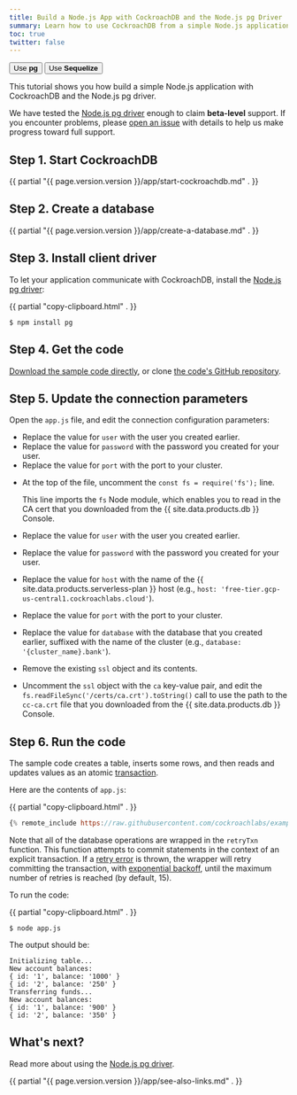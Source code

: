 ```yaml
---
title: Build a Node.js App with CockroachDB and the Node.js pg Driver
summary: Learn how to use CockroachDB from a simple Node.js application with the Node.js pg driver.
toc: true
twitter: false
---
```


<div class="filters filters-big clearfix">
    <a href="build-a-nodejs-app-with-cockroachdb.html"><button class="filter-button current">Use <strong>pg</strong></button></a>
    <a href="build-a-nodejs-app-with-cockroachdb-sequelize.html"><button class="filter-button">Use <strong>Sequelize</strong></button></a>
</div>

This tutorial shows you how build a simple Node.js application with CockroachDB and the Node.js pg driver.

We have tested the [Node.js pg driver](https://www.npmjs.com/package/pg) enough to claim **beta-level** support. If you encounter problems, please [open an issue](https://github.com/cockroachdb/cockroach/issues/new) with details to help us make progress toward full support.

## Step 1. Start CockroachDB

{{ partial "{{ page.version.version }}/app/start-cockroachdb.md" . }}

## Step 2. Create a database

{{ partial "{{ page.version.version }}/app/create-a-database.md" . }}

## Step 3. Install client driver

To let your application communicate with CockroachDB, install the [Node.js pg driver](https://www.npmjs.com/package/pg):

{{ partial "copy-clipboard.html" . }}
~~~ shell
$ npm install pg
~~~

## Step 4. Get the code

<a href="https://raw.githubusercontent.com/cockroachlabs/example-app-node-postgres/main/app.js">Download the sample code directly</a>, or clone [the code's GitHub repository](https://github.com/cockroachlabs/example-app-node-postgres).

## Step 5. Update the connection parameters

Open the `app.js` file, and edit the connection configuration parameters:

<section class="filter-content" markdown="1" data-scope="local">

- Replace the value for `user` with the user you created earlier.
- Replace the value for `password` with the password you created for your user.
- Replace the value for `port` with the port to your cluster.

</section>

<section class="filter-content" markdown="1" data-scope="cockroachcloud">

- At the top of the file, uncomment the `const fs = require('fs');` line.

    This line imports the `fs` Node module, which enables you to read in the CA cert that you downloaded from the {{ site.data.products.db }} Console.
- Replace the value for `user` with the user you created earlier.
- Replace the value for `password` with the password you created for your user.
- Replace the value for `host` with the name of the {{ site.data.products.serverless-plan }} host (e.g., `host: 'free-tier.gcp-us-central1.cockroachlabs.cloud'`).
- Replace the value for `port` with the port to your cluster.
- Replace the value for `database` with the database that you created earlier, suffixed with the name of the cluster (e.g., `database: '{cluster_name}.bank'`).
- Remove the existing `ssl` object and its contents.
- Uncomment the `ssl` object with the `ca` key-value pair, and edit the `fs.readFileSync('/certs/ca.crt').toString()` call to use the path to the `cc-ca.crt` file that you downloaded from the {{ site.data.products.db }} Console.

</section>

## Step 6. Run the code

The sample code creates a table, inserts some rows, and then reads and updates values as an atomic [transaction](transactions.html).

Here are the contents of `app.js`:

{{ partial "copy-clipboard.html" . }}
~~~ js
{% remote_include https://raw.githubusercontent.com/cockroachlabs/example-app-node-postgres/main/app.js %}
~~~

Note that all of the database operations are wrapped in the `retryTxn` function. This function attempts to commit statements in the context of an explicit transaction. If a [retry error](transaction-retry-error-reference.html) is thrown, the wrapper will retry committing the transaction, with [exponential backoff](https://en.wikipedia.org/wiki/Exponential_backoff), until the maximum number of retries is reached (by default, 15).

To run the code:

{{ partial "copy-clipboard.html" . }}
~~~ shell
$ node app.js
~~~

The output should be:

~~~
Initializing table...
New account balances:
{ id: '1', balance: '1000' }
{ id: '2', balance: '250' }
Transferring funds...
New account balances:
{ id: '1', balance: '900' }
{ id: '2', balance: '350' }
~~~

## What's next?

Read more about using the [Node.js pg driver](https://www.npmjs.com/package/pg).

{{ partial "{{ page.version.version }}/app/see-also-links.md" . }}
